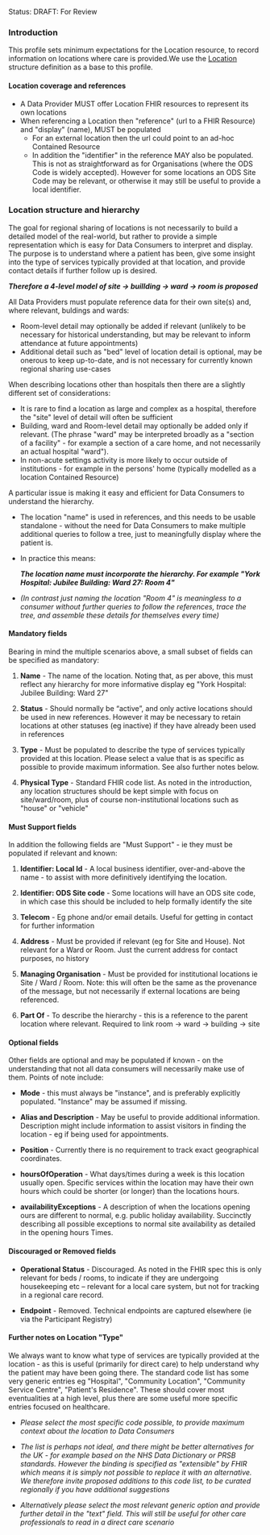 Status: DRAFT: For Review

### Introduction
This profile sets minimum expectations for the Location resource, to record information on locations where care is provided.We use the [Location](https://simplifier.net/HL7FHIRUKCoreR4/UKCore-location) structure definition as a base to this profile.

#### **Location coverage and references**

 - A Data Provider MUST offer Location FHIR resources to represent its own locations
 - When referencing a Location then "reference" (url to a FHIR Resource) and "display" (name), MUST be populated
   - For an external location then the url could point to an ad-hoc Contained Resource
   - In addition the "identifier" in the reference MAY also be populated. This is not as straightforward as for Organisations (where the ODS Code is widely accepted). However for some locations an ODS Site Code may be relevant, or otherwise it may still be useful to provide a local identifier.

### **Location structure and hierarchy**
The goal for regional sharing of locations is not necessarily to build a detailed model of the real-world, but rather to provide a simple representation which is easy for Data Consumers to interpret and display. The purpose is to understand where a patient has been, give some insight into the type of services typically provided at that location, and provide contact details if further follow up is desired.

***Therefore a 4-level model of site -> buillding -> ward -> room is proposed***

 All Data Providers must populate reference data for their own site(s) and, where relevant, buldings and wards:
 - Room-level detail may optionally be added if relevant (unlikely to be necessary for historical understanding, but may be relevant to inform attendance at future appointments)
 - Additional detail such as "bed" level of location detail is optional, may be onerous to keep up-to-date, and is not necessary for currently known regional sharing use-cases

 When describing locations other than hospitals then there are a slightly different set of considerations:
  - It is rare to find a location as large and complex as a hospital, therefore the "site" level of detail will often be sufficient
  - Building, ward and Room-level detail may optionally be added only if relevant. (The phrase "ward" may be interpreted broadly as a "section of a facility" - for example a section of a care home, and not necessarily an actual hospital "ward").
  - In non-acute settings activity is more likely to occur outside of institutions - for example in the persons' home (typically modelled as a location Contained Resource)

A particular issue is making it easy and efficient for Data Consumers to understand the hierarchy.
 - The location "name" is used in references, and this needs to be usable standalone - without the need for Data Consumers to make multiple additional queries to follow a tree, just to meaningfully display where the patient is. 

 - In practice this means:

   ***The location name must incorporate the hierarchy. For example "York Hospital: Jubilee Building: Ward 27: Room 4"***

 - *(In contrast just naming the location "Room 4" is meaningless to a consumer without further queries to follow the references, trace the tree, and assemble these details for themselves every time)*



#### **Mandatory fields**
Bearing in mind the multiple scenarios above, a small subset of fields can be specified as mandatory:
1. **Name** - The name of the location. Noting that, as per above, this must reflect any hierarchy for more informative display eg "York Hospital: Jubilee Building: Ward 27"

2. **Status** - Should normally be “active”, and only active locations should be used in new references. However it may be necessary to retain locations at other statuses (eg inactive) if they have already been used in references

3. **Type** - Must be populated to describe the type of services typically provided at this location. Please select a value that is as specific as possible to provide maximum information. See also further notes below.

4. **Physical Type** - Standard FHIR code list. As noted in the introduction, any location structures should be kept simple with focus on site/ward/room, plus of course non-institutional locations such as "house" or "vehicle" 


#### **Must Support fields**
In addition the following fields are "Must Support" - ie they must be populated if relevant and known:

1. **Identifier: Local Id** - A local business identifier, over-and-above the name - to assist with more definitively identifying the location.

2. **Identifier: ODS Site code** - Some locations will have an ODS site code, in which case this should be included to help formally identify the site

3. **Telecom** - Eg phone and/or email details. Useful for getting in contact for further information

4. **Address** - Must be provided if relevant (eg for Site and House). Not relevant for a Ward or Room. Just the current address for contact purposes, no history

5. **Managing Organisation** - Must be provided for institutional locations ie Site / Ward / Room. Note: this will often be the same as the provenance of the message, but not necessarily if external locations are being referenced.

6. **Part Of** - To describe the hierarchy - this is a reference to the parent location where relevant. Required to link room -> ward -> building -> site


#### **Optional fields**
Other fields are optional and may be populated if known - on the understanding that not all data consumers will necessarily make use of them. Points of note include:

 - **Mode** - this must always be "instance", and is preferably explicitly populated. "Instance" may be assumed if missing.

 - **Alias and Description** - May be useful to provide additional information. Description might include information to assist visitors in finding the location - eg if being used for appointments.

 - **Position** - Currently there is no requirement to track exact geographical coordinates.

 - **hoursOfOperation** - What days/times during a week is this location usually open. Specific services within the location may have their own hours which could be shorter (or longer) than the locations hours.

 - **availabilityExceptions** - A description of when the locations opening ours are different to normal, e.g. public holiday availability. Succinctly describing all possible exceptions to normal site availability as detailed in the opening hours Times.

#### **Discouraged or Removed fields**

 - **Operational Status** - Discouraged. As noted in the FHIR spec this is only relevant for beds / rooms, to indicate if they are undergoing housekeeping etc – relevant for a local care system, but not for tracking in a regional care record.

 - **Endpoint** - Removed. Technical endpoints are captured elsewhere (ie via the Participant Registry)

#### **Further notes on Location "Type"**
We always want to know what type of services are typically provided at the location - as this is useful (primarily for direct care) to help understand why the patient may have been going there. The standard code list has some very generic entries eg "Hospital", "Community Location", "Community Service Centre", "Patient's Residence". These should cover most eventualities at a high level, plus there are some useful more specific entries focused on healthcare.

 - *Please select the most specific code possible, to provide maximum context about the location to Data Consumers*

 - *The list is perhaps not ideal, and there might be better alternatives for the UK - for example based on the NHS Data Dictionary or PRSB standards. However the binding is specified as "extensible" by FHIR which means it is simply not possible to replace it with an alternative. We therefore invite proposed additions to this code list, to be curated regionally if you have additional suggestions*

 - *Alternatively please select the most relevant generic option and provide further detail in the "text" field. This will still be useful for other care professionals to read in a direct care scenario*